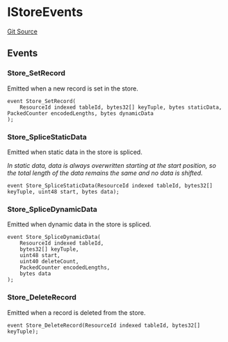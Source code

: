# IStoreEvents

[Git Source](https://github.com/latticexyz/mud/blob/f62c767e7ff3bda807c592d85227221a00dd9353/src/IStoreEvents.sol)

## Events

### Store_SetRecord

Emitted when a new record is set in the store.

```solidity
event Store_SetRecord(
    ResourceId indexed tableId, bytes32[] keyTuple, bytes staticData, PackedCounter encodedLengths, bytes dynamicData
);
```

### Store_SpliceStaticData

Emitted when static data in the store is spliced.

_In static data, data is always overwritten starting at the start position,
so the total length of the data remains the same and no data is shifted._

```solidity
event Store_SpliceStaticData(ResourceId indexed tableId, bytes32[] keyTuple, uint48 start, bytes data);
```

### Store_SpliceDynamicData

Emitted when dynamic data in the store is spliced.

```solidity
event Store_SpliceDynamicData(
    ResourceId indexed tableId,
    bytes32[] keyTuple,
    uint48 start,
    uint40 deleteCount,
    PackedCounter encodedLengths,
    bytes data
);
```

### Store_DeleteRecord

Emitted when a record is deleted from the store.

```solidity
event Store_DeleteRecord(ResourceId indexed tableId, bytes32[] keyTuple);
```
